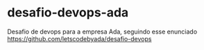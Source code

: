 # desafio-devops-ada

Desafio de devops para a empresa Ada, seguindo esse enunciado https://github.com/letscodebyada/desafio-devops